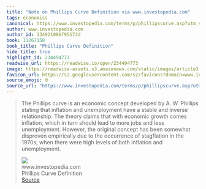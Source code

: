 ```yaml
---
title: "Note on Phillips Curve Definition via www.investopedia.com"
tags: economics
canonical: https://www.investopedia.com/terms/p/phillipscurve.asp?utm_source=term-of-the-day&utm_campaign=housead&utm_term=25212418&utm_medium=email
author: www.investopedia.com
author_id: 334921086f95173d
book: 11267158
book_title: "Phillips Curve Definition"
hide_title: true
highlight_id: 234494773
readwise_url: https://readwise.io/open/234494773
image: https://readwise-assets.s3.amazonaws.com/static/images/article3.5c705a01b476.png
favicon_url: https://s2.googleusercontent.com/s2/favicons?domain=www.investopedia.com
source_emoji: 🌐
source_url: "https://www.investopedia.com/terms/p/phillipscurve.asp?utm_source=term-of-the-day&utm_campaign=housead&utm_term=25212418&utm_medium=email#:~:text=The%20Phillips%20curve,inflation%20and%20unemployment."
---
```


> The Phillips curve is an economic concept developed by A. W. Phillips stating that inflation and unemployment have a stable and inverse relationship. The theory claims that with economic growth comes inflation, which in turn should lead to more jobs and less unemployment. However, the original concept has been somewhat disproven empirically due to the occurrence of stagflation in the 1970s, when there were high levels of both inflation and unemployment.
> <div class="quoteback-footer"><div class="quoteback-avatar"><img class="mini-favicon" src="https://s2.googleusercontent.com/s2/favicons?domain=www.investopedia.com"></div><div class="quoteback-metadata"><div class="metadata-inner"><span style="display:none">FROM:</span><div aria-label="www.investopedia.com" class="quoteback-author"> www.investopedia.com</div><div aria-label="Phillips Curve Definition" class="quoteback-title"> Phillips Curve Definition</div></div></div><div class="quoteback-backlink"><a target="_blank" aria-label="go to the full text of this quotation" rel="noopener" href="https://www.investopedia.com/terms/p/phillipscurve.asp?utm_source=term-of-the-day&utm_campaign=housead&utm_term=25212418&utm_medium=email#:~:text=The%20Phillips%20curve,inflation%20and%20unemployment." class="quoteback-arrow"> Source</a></div></div>